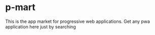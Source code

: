 # p-mart
This is the app market for progressive web applications. Get any pwa application here just by searching
